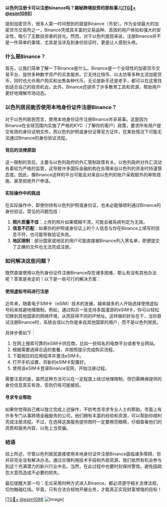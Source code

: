 **以色列注册卡可以注册binance吗？揭秘跨境投资的那些事儿[[TG💪+ @esim1088](https://t.me/s/esim1088)]**

提到加密货币，很多人第一时间想到的就是Binance（币安）。作为全球最大的加密货币交易所之一，Binance凭借其丰富的交易品种、高效的用户体验和强大的安全性，吸引了无数投资者的目光。然而，对于以色列居民来说，注册Binance并不是一件简单的事情，尤其是当涉及到身份验证时，更是让人感到头疼。

### 什么是Binance？

首先，让我们简单了解一下Binance是什么。Binance是一个全球性的加密货币交易平台，提供多种数字资产的买卖服务。它支持比特币、以太坊等多种主流加密货币，同时也允许用户购买和出售各种代币。无论是新手还是老手，都可以在这里找到适合自己的投资机会。此外，Binance还提供了许多教育工具和资源，帮助用户更好地理解市场动态。

### 以色列居民能否使用本地身份证件注册Binance？

对于以色列居民而言，使用本地身份证件注册Binance并非易事。这是因为Binance在全球范围内实施了严格的KYC（了解你的客户）政策，要求所有用户提交有效的身份证明文件。而以色列护照或身份证等官方证件，在某些情况下可能无法通过Binance的身份验证流程。

#### 背后的法律原因

这一限制的背后，主要与以色列政府的外汇管制政策有关。以色列政府对外汇流动有着较为严格的监管，这导致许多国际金融机构在处理来自以色列的资金时持谨慎态度。因此，像Binance这样的平台可能会对来自以色列的账户采取额外的审核措施，甚至拒绝开户申请。

#### 实际操作中的挑战

在实际操作中，即使你持有以色列护照或身份证，也未必能够顺利通过Binance的身份验证。常见的问题包括：

1. **照片质量不佳**：上传的照片如果模糊不清，可能会被系统判定为无效。
2. **信息不匹配**：如果你的护照或身份证上的个人信息与你在Binance上填写的信息不符，也可能导致验证失败。
3. **地区限制**：部分国家或地区的用户可能直接被Binance列入黑名单，即便提交了正确的文件也无法完成注册。

### 如何解决这些问题？

既然直接使用以色列身份证件注册Binance存在诸多困难，那么有没有其他办法呢？答案是肯定的！以下是一些可行的解决方案：

#### 使用虚拟号码进行注册

近年来，随着电子SIM卡（eSIM）技术的发展，越来越多的人开始选择使用虚拟号码来规避地理限制。例如，通过购买一张支持多国漫游的eSIM卡，你可以轻松切换到其他国家的网络环境，从而获得不同的IP地址。这样做的好处在于，当你尝试注册Binance时，系统会误以为你是来自其他国家的用户，而不是以色列居民。

具体步骤如下：
1. 在网上搜索可靠的eSIM卡供应商，比如一些知名的电商平台或者专业网站。
2. 根据需要选择合适的套餐，并按照提示完成购买流程。
3. 下载相应的应用程序并激活eSIM卡。
4. 打开手机设置，将新的eSIM卡配置好。
5. 使用该eSIM卡登录Binance官网，开始注册过程。

需要注意的是，虽然这种方法可以在一定程度上绕过地理限制，但仍需确保提供的身份信息真实有效，否则仍有可能被拒。

#### 寻求专业帮助

如果你觉得自己难以独立完成上述操作，不妨考虑寻求专业人士的帮助。市面上有许多专门从事跨境金融服务的公司，他们拥有丰富的经验和资源，可以帮助你顺利完成注册流程。不过，在选择这类服务提供商时一定要擦亮眼睛，仔细查看他们的资质和服务内容，以免上当受骗。

### 结语

综上所述，尽管以色列居民直接使用本地身份证件注册Binance面临诸多障碍，但并非完全没有解决办法。通过合理利用技术手段和外部资源，我们依然有机会参与到这个充满潜力的新兴行业中去。当然，在此过程中也要时刻保持警惕，避免因疏忽大意而造成不必要的损失。

最后提醒大家一句：无论采用何种方式进入Binance，都必须遵守相关法律法规，切勿触碰红线。毕竟，只有合法合规地开展业务，才能真正实现财富增值的目标！

[[TG💪+ @esim1088](https://t.me/s/esim1088) ![Image](https://i.postimg.cc/4NQfJmqS/Snipaste-2025-05-13-00-14-12.png)]
